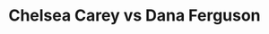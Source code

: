 ---
title: Chelsea Carey vs Dana Ferguson
player1:
  name: Carey, Chelsea
  percent: 80
  wins: 0
  losses: 2
player2:
  name: Ferguson, Dana
  percent: 80
  wins: 2
  losses: 0
games:
- player1:
    team: MB
    position: Fourth
    percent: 75
    win: 0
    loss: 1
  player2:
    team: AB
    position: Second
    percent: 76
    win: 1
    loss: 0
  event: Hearts
  year: 2014
  draw: Round Robin(16)
  score: MB 4 - AB 7
- player1:
    team: MB
    position: Fourth
    percent: 85
    win: 0
    loss: 1
  player2:
    team: AB
    position: Second
    percent: 83
    win: 1
    loss: 0
  event: Hearts
  year: 2014
  draw: Semi-Final(20)
  score: MB 5 - AB 6
- player1:
    team: CAR
    position: Fourth
    percent: 83
    win: 1
    loss: 0
  player2:
    team: SWE
    position: Second
    percent: 78
    win: 0
    loss: 1
  event: Trials (Women)
  year: 2013
  draw: Round Robin(11)
  score: SWE 4 - CAR 6
- player1:
    team: Care
    position: Fourth
    percent: 87
    win: 1
    loss: 0
  player2:
    team: Swee
    position: Second
    percent: 85
    win: 0
    loss: 1
  event: Trials (Women)
  year: 2017
  draw: Round Robin(5)
  score: Swee 4 - Care 7
---